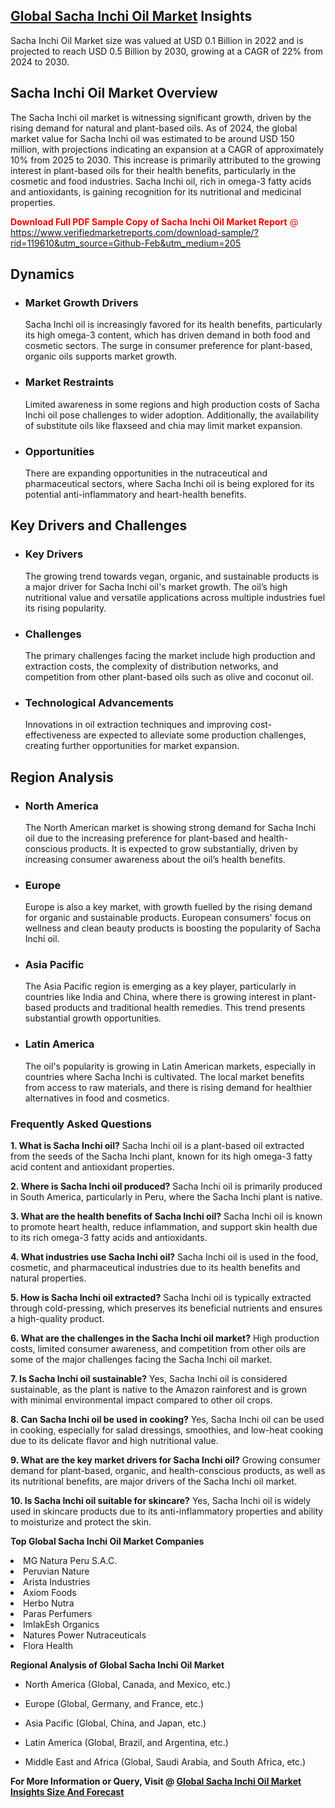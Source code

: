 <h2><a href="https://www.verifiedmarketreports.com/download-sample/?rid=119610&amp;utm_source=Github&amp;utm_medium=205" target="_blank">Global Sacha Inchi Oil Market</a> Insights</h2><p>Sacha Inchi Oil Market size was valued at USD 0.1 Billion in 2022 and is projected to reach USD 0.5 Billion by 2030, growing at a CAGR of 22% from 2024 to 2030.</p><p><h2>Sacha Inchi Oil Market Overview</h2> <p>The Sacha Inchi oil market is witnessing significant growth, driven by the rising demand for natural and plant-based oils. As of 2024, the global market value for Sacha Inchi oil was estimated to be around USD 150 million, with projections indicating an expansion at a CAGR of approximately 10% from 2025 to 2030. This increase is primarily attributed to the growing interest in plant-based oils for their health benefits, particularly in the cosmetic and food industries. Sacha Inchi oil, rich in omega-3 fatty acids and antioxidants, is gaining recognition for its nutritional and medicinal properties.</p> <p><p><span class=""><span style="color: #ff0000;"><strong>Download Full PDF Sample Copy of Sacha Inchi Oil Market Report</strong> @ </span><a href="https://www.verifiedmarketreports.com/download-sample/?rid=119610&amp;utm_source=Github-Feb&amp;utm_medium=205" target="_blank">https://www.verifiedmarketreports.com/download-sample/?rid=119610&amp;utm_source=Github-Feb&amp;utm_medium=205</a></span></p></p> <h2>Dynamics</h2> <ul> <li><h3>Market Growth Drivers</h3> Sacha Inchi oil is increasingly favored for its health benefits, particularly its high omega-3 content, which has driven demand in both food and cosmetic sectors. The surge in consumer preference for plant-based, organic oils supports market growth. </li> <li><h3>Market Restraints</h3> Limited awareness in some regions and high production costs of Sacha Inchi oil pose challenges to wider adoption. Additionally, the availability of substitute oils like flaxseed and chia may limit market expansion. </li> <li><h3>Opportunities</h3> There are expanding opportunities in the nutraceutical and pharmaceutical sectors, where Sacha Inchi oil is being explored for its potential anti-inflammatory and heart-health benefits. </li> </ul> <h2>Key Drivers and Challenges</h2> <ul> <li><h3>Key Drivers</h3> The growing trend towards vegan, organic, and sustainable products is a major driver for Sacha Inchi oil's market growth. The oil’s high nutritional value and versatile applications across multiple industries fuel its rising popularity. </li> <li><h3>Challenges</h3> The primary challenges facing the market include high production and extraction costs, the complexity of distribution networks, and competition from other plant-based oils such as olive and coconut oil. </li> <li><h3>Technological Advancements</h3> Innovations in oil extraction techniques and improving cost-effectiveness are expected to alleviate some production challenges, creating further opportunities for market expansion. </li> </ul> <h2>Region Analysis</h2> <ul> <li><h3>North America</h3> The North American market is showing strong demand for Sacha Inchi oil due to the increasing preference for plant-based and health-conscious products. It is expected to grow substantially, driven by increasing consumer awareness about the oil’s health benefits. </li> <li><h3>Europe</h3> Europe is also a key market, with growth fuelled by the rising demand for organic and sustainable products. European consumers' focus on wellness and clean beauty products is boosting the popularity of Sacha Inchi oil. </li> <li><h3>Asia Pacific</h3> The Asia Pacific region is emerging as a key player, particularly in countries like India and China, where there is growing interest in plant-based products and traditional health remedies. This trend presents substantial growth opportunities. </li> <li><h3>Latin America</h3> The oil's popularity is growing in Latin American markets, especially in countries where Sacha Inchi is cultivated. The local market benefits from access to raw materials, and there is rising demand for healthier alternatives in food and cosmetics. </li> </ul> <h3>Frequently Asked Questions</h3> <p><strong>1. What is Sacha Inchi oil?</strong> Sacha Inchi oil is a plant-based oil extracted from the seeds of the Sacha Inchi plant, known for its high omega-3 fatty acid content and antioxidant properties.</p> <p><strong>2. Where is Sacha Inchi oil produced?</strong> Sacha Inchi oil is primarily produced in South America, particularly in Peru, where the Sacha Inchi plant is native.</p> <p><strong>3. What are the health benefits of Sacha Inchi oil?</strong> Sacha Inchi oil is known to promote heart health, reduce inflammation, and support skin health due to its rich omega-3 fatty acids and antioxidants.</p> <p><strong>4. What industries use Sacha Inchi oil?</strong> Sacha Inchi oil is used in the food, cosmetic, and pharmaceutical industries due to its health benefits and natural properties.</p> <p><strong>5. How is Sacha Inchi oil extracted?</strong> Sacha Inchi oil is typically extracted through cold-pressing, which preserves its beneficial nutrients and ensures a high-quality product.</p> <p><strong>6. What are the challenges in the Sacha Inchi oil market?</strong> High production costs, limited consumer awareness, and competition from other oils are some of the major challenges facing the Sacha Inchi oil market.</p> <p><strong>7. Is Sacha Inchi oil sustainable?</strong> Yes, Sacha Inchi oil is considered sustainable, as the plant is native to the Amazon rainforest and is grown with minimal environmental impact compared to other oil crops.</p> <p><strong>8. Can Sacha Inchi oil be used in cooking?</strong> Yes, Sacha Inchi oil can be used in cooking, especially for salad dressings, smoothies, and low-heat cooking due to its delicate flavor and high nutritional value.</p> <p><strong>9. What are the key market drivers for Sacha Inchi oil?</strong> Growing consumer demand for plant-based, organic, and health-conscious products, as well as its nutritional benefits, are major drivers of the Sacha Inchi oil market.</p> <p><strong>10. Is Sacha Inchi oil suitable for skincare?</strong> Yes, Sacha Inchi oil is widely used in skincare products due to its anti-inflammatory properties and ability to moisturize and protect the skin.</p> </p><p><strong>Top Global Sacha Inchi Oil Market Companies</strong></p><div data-test-id=""><p><li>MG Natura Peru S.A.C.</li><li> Peruvian Nature</li><li> Arista Industries</li><li> Axiom Foods</li><li> Herbo Nutra</li><li> Paras Perfumers</li><li> ImlakEsh Organics</li><li> Natures Power Nutraceuticals</li><li> Flora Health</li></p><div><strong>Regional Analysis of&nbsp;Global Sacha Inchi Oil Market</strong></div><ul><li dir="ltr"><p dir="ltr">North America&nbsp;(Global, Canada, and Mexico, etc.)</p></li><li dir="ltr"><p dir="ltr">Europe (Global, Germany, and France, etc.)</p></li><li dir="ltr"><p dir="ltr">Asia Pacific&nbsp;(Global, China, and Japan, etc.)</p></li><li dir="ltr"><p dir="ltr">Latin America&nbsp;(Global, Brazil, and Argentina, etc.)</p></li><li dir="ltr">Middle East and Africa&nbsp;(Global, Saudi Arabia, and South Africa, etc.)</li></ul><p><strong>For More Information or Query, Visit @&nbsp;</strong><strong><a href="https://www.verifiedmarketreports.com/product/global-sacha-inchi-oil-market-outlook/?utm_source=Github&amp;utm_medium=205" target="_blank">Global Sacha Inchi Oil Market Insights Size And Forecast</a></strong></p></div>

